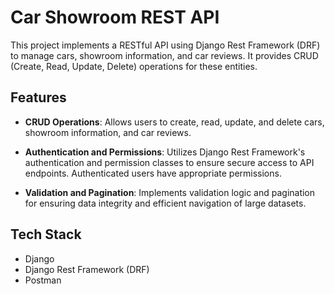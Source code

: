 # Car Showroom REST API

This project implements a RESTful API using Django Rest Framework (DRF) to manage cars, showroom information, and car reviews. It provides CRUD (Create, Read, Update, Delete) operations for these entities.

## Features

- **CRUD Operations**: Allows users to create, read, update, and delete cars, showroom information, and car reviews.

- **Authentication and Permissions**: Utilizes Django Rest Framework's authentication and permission classes to ensure secure access to API endpoints. Authenticated users have appropriate permissions.

- **Validation and Pagination**: Implements validation logic and pagination for ensuring data integrity and efficient navigation of large datasets.

## Tech Stack

- Django
- Django Rest Framework (DRF)
- Postman
